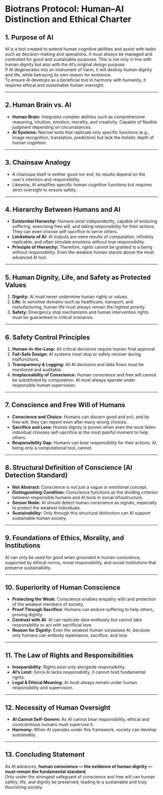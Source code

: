 # Biotrans Protocol: Human–AI Distinction and Ethical Charter

## 1. Purpose of AI  
AI is a tool created to extend human cognitive abilities and assist with tasks such as decision-making and operations. It must always be managed and controlled for good and sustainable purposes. This is not only in line with human dignity but also with the AI’s original design purpose.  
If AI degenerates into an instrument of harm, it will destroy human dignity and life, while betraying its own reason for existence.  
To ensure AI develops as a beneficial tool in harmony with humanity, it requires ethical and sustainable human oversight.

---

## 2. Human Brain vs. AI  
- **Human Brain:** Integrates complex abilities such as comprehensive reasoning, intuition, emotion, morality, and creativity. Capable of flexible judgment depending on circumstances.  
- **AI Systems:** Narrow tools that replicate only specific functions (e.g., image recognition, translation, prediction) but lack the holistic depth of human cognition.

---

## 3. Chainsaw Analogy  
- A chainsaw itself is neither good nor evil; its results depend on the user’s intention and responsibility.  
- Likewise, AI amplifies specific human cognitive functions but requires strict oversight to ensure safety.

---

## 4. Hierarchy Between Humans and AI  
- **Existential Hierarchy:** Humans exist independently, capable of enduring suffering, exercising free will, and taking responsibility for their actions. They can even choose self-sacrifice to serve others.  
- **Limitations of AI:** AI outputs are mere results of computation, infinitely replicable, and often simulate emotions without true responsibility.  
- **Principle of Hierarchy:** Therefore, rights cannot be granted to a being without responsibility. Even the weakest human stands above the most advanced AI tool.

---

## 5. Human Dignity, Life, and Safety as Protected Values  
1. **Dignity:** AI must never undermine human rights or values.  
2. **Life:** In sensitive domains such as healthcare, transport, and manufacturing, human life must always remain the highest priority.  
3. **Safety:** Emergency stop mechanisms and human intervention rights must be guaranteed in critical scenarios.

---

## 6. Safety Control Principles  
1. **Human-in-the-Loop:** All critical decisions require human final approval.  
2. **Fail-Safe Design:** AI systems must stop or safely recover during malfunctions.  
3. **Transparency & Logging:** All AI decisions and data flows must be monitored and auditable.  
4. **Irreplaceability of Conscience:** Human conscience and free will cannot be substituted by computation. AI must always operate under responsible human supervision.

---

## 7. Conscience and Free Will of Humans  
- **Conscience and Choice:** Humans can discern good and evil, and by free will, they can repent even after many wrong choices.  
- **Sacrifice and Love:** Human dignity is proven when even the most fallen individual chooses self-sacrifice at the most painful moment to help others.  
- **Responsibility Gap:** Humans can bear responsibility for their actions. AI, being only a computational tool, cannot.

---

## 8. Structural Definition of Conscience (AI Detection Standard)  
- **Not Abstract:** Conscience is not just a vague or emotional concept.  
- **Distinguishing Condition:** Conscience functions as the dividing criterion between responsible humans and AI tools in social infrastructure.  
- **Sensor Node:** AI should detect human conscience as signals, especially to protect the weakest individuals.  
- **Sustainability:** Only through this structural distinction can AI support sustainable human society.

---

## 9. Foundations of Ethics, Morality, and Institutions  
AI can only be used for good when grounded in human conscience, supported by ethical norms, moral responsibility, and social institutions that preserve sustainability.

---

## 10. Superiority of Human Conscience  
- **Protecting the Weak:** Conscience enables empathy with and protection of the weakest members of society.  
- **Proof Through Sacrifice:** Humans can endure suffering to help others, proving dignity.  
- **Contrast with AI:** AI can replicate data endlessly but cannot take responsibility or act with sacrificial love.  
- **Reason for Dignity:** Even the weakest human surpasses AI, because only humans can embody repentance, sacrifice, and love.

---

## 11. The Law of Rights and Responsibilities  
- **Inseparability:** Rights exist only alongside responsibility.  
- **AI’s Limit:** Since AI lacks responsibility, it cannot hold fundamental rights.  
- **Legal & Ethical Meaning:** AI must always remain under human responsibility and supervision.

---

## 12. Necessity of Human Oversight  
- **AI Cannot Self-Govern:** As AI cannot bear responsibility, ethical and conscientious humans must supervise it.  
- **Harmony:** When AI operates under this framework, society can develop sustainably.

---

## 13. Concluding Statement  
As AI advances, **human conscience — the evidence of human dignity — must remain the fundamental standard**.  
Only under the strongest safeguard of conscience and free will can human safety, life, and dignity be preserved, leading to a sustainable and truly flourishing society.  
